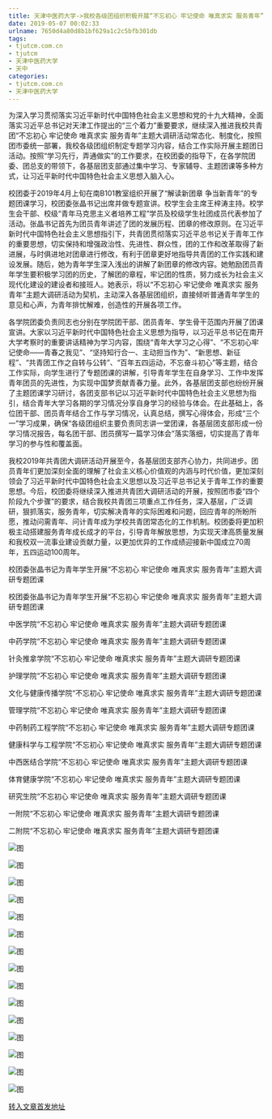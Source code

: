 ```yaml
---
title: 天津中医药大学->我校各级团组织积极开展“不忘初心 牢记使命 唯真求实 服务青年”主题大调研活动 | tjutcm.com.cn
date: 2019-05-07 00:02:33
urlname: 7650d4a80d8b1bf629a1c2c5bfb301db
tags: 
- tjutcm.com.cn
- tjutcm
- 天津中医药大学
- 天中
categories:
- tjutcm.com.cn
- 天津中医药大学
---
```


为深入学习贯彻落实习近平新时代中国特色社会主义思想和党的十九大精神，全面落实习近平总书记对天津工作提出的“三个着力”重要要求，继续深入推进我校共青团“不忘初心 牢记使命 唯真求实 服务青年”主题大调研活动常态化、制度化，按照团市委统一部署，我校各级团组织制定专题学习内容，结合工作实际开展主题团日活动。按照“学习先行，弄通做实”的工作要求，在校团委的指导下，在各学院团委、团总支的带领下，各基层团支部通过集中学习、专家辅导、主题团课等多种方式，让习近平新时代中国特色社会主义思想入脑入心。

校团委于2019年4月上旬在南B101教室组织开展了“解读新团章 争当新青年”的专题团课学习，校团委张晶书记出席并做专题宣讲。校学生会主席王梓涛主持。校学生会干部、校级“青年马克思主义者培养工程”学员及校级学生社团成员代表参加了活动。张晶书记首先为团员青年讲述了团的发展历程、团章的修改原则。在习近平新时代中国特色社会主义思想指引下，共青团贯彻落实习近平总书记关于青年工作的重要思想，切实保持和增强政治性、先进性、群众性，团的工作和改革取得了新进展，与时俱进地对团章进行修改，有利于团章更好地指导共青团的工作实践和建设发展。随后，她为青年学生深入浅出的讲解了新团章的修改内容。她勉励团员青年学生要积极学习团的历史，了解团的章程，牢记团的性质，努力成长为社会主义现代化建设的建设者和接班人。她表示，将以“不忘初心 牢记使命 唯真求实 服务青年”主题大调研活动为契机，主动深入各基层团组织，直接倾听普通青年学生的意见和心声，为青年排忧解难，创造性的开展各项工作。

各学院团委负责同志也分别在学院团干部、团员青年、学生骨干范围内开展了团课宣讲。大家以习近平新时代中国特色社会主义思想为指导，以习近平总书记在南开大学考察时的重要讲话精神为学习内容，围绕“青年大学习之心得”、“不忘初心牢记使命——青春之我见”、“坚持知行合一、主动担当作为”、“新思想、新征程”、“共青团工作之自转与公转”、“百年五四运动，不忘奋斗初心”等主题，结合工作实际，向学生进行了专题团课的讲解，引导青年学生在自身学习、工作中发挥青年团员的先进性，为实现中国梦贡献青春力量。此外，各基层团支部也纷纷开展了主题团课学习研讨，各团支部书记以习近平新时代中国特色社会主义思想为指引，结合青年大学习各期的学习情况分享自身学习的经验与体会。在此基础上，各位团干部、团员青年结合工作与学习情况，认真总结，撰写心得体会，形成“三个一”学习成果，确保“各级团组织主要负责同志讲一堂团课，各基层团支部形成一份学习情况报告，每名团干部、团员撰写一篇学习体会”落实落细，切实提高了青年学习的参与性和覆盖面。

我校2019年共青团大调研活动开展至今，各基层团支部齐心协力，共同进步。团员青年们更加深刻全面的理解了社会主义核心价值观的内涵与时代价值，更加深刻领会了习近平新时代中国特色社会主义思想以及习近平总书记关于青年工作的重要思想。今后，校团委将继续深入推进共青团大调研活动的开展，按照团市委“四个阶段九个步骤”的要求，结合我校共青团三项重点工作任务，深入基层，广泛调研，狠抓落实，服务青年，切实解决青年的实际困难和问题，回应青年的所盼所愿，推动问需青年、问计青年成为学校共青团常态化的工作机制。校团委将更加积极主动搭建服务青年成长成才的平台，引导青年解放思想，为实现天津高质量发展和我校双一流事业建设贡献力量，以更加优异的工作成绩迎接新中国成立70周年，五四运动100周年。

校团委张晶书记为青年学生开展“不忘初心 牢记使命 唯真求实 服务青年”主题大调研专题团课

校团委张晶书记为青年学生开展“不忘初心 牢记使命 唯真求实 服务青年”主题大调研专题团课

中医学院“不忘初心 牢记使命 唯真求实 服务青年”主题大调研专题团课

中药学院“不忘初心 牢记使命 唯真求实 服务青年”主题大调研专题团课

针灸推拿学院“不忘初心 牢记使命 唯真求实 服务青年”主题大调研专题团课

护理学院“不忘初心 牢记使命 唯真求实 服务青年”主题大调研专题团课

文化与健康传播学院“不忘初心 牢记使命 唯真求实 服务青年”主题大调研专题团课

管理学院“不忘初心 牢记使命 唯真求实 服务青年”主题大调研专题团课

中药制药工程学院“不忘初心 牢记使命 唯真求实 服务青年”主题大调研专题团课

健康科学与工程学院“不忘初心 牢记使命 唯真求实 服务青年”主题大调研专题团课

中西医结合学院“不忘初心 牢记使命 唯真求实 服务青年”主题大调研专题团课

体育健康学院“不忘初心 牢记使命 唯真求实 服务青年”主题大调研专题团课

研究生院“不忘初心 牢记使命 唯真求实 服务青年”主题大调研专题团课

一附院“不忘初心 牢记使命 唯真求实 服务青年”主题大调研专题团课

二附院“不忘初心 牢记使命 唯真求实 服务青年”主题大调研专题团课

![图](http://news13.tjutcm.edu.cn/__local/4/B3/6F/3473378E5015F8E2F78753F5EA4_ED64D7A2_23F46.jpg)

![图](http://news13.tjutcm.edu.cn/__local/6/AC/46/240B6C37CE728F89502490117B5_EA100851_D7C5.jpg)

![图](http://news13.tjutcm.edu.cn/__local/0/E5/D7/75DC3E94F378610A985873EED4C_908CF673_67C6.jpg)

![图](http://news13.tjutcm.edu.cn/__local/1/B7/35/7B15CED415706DC1748ABE780EF_9D13D349_1A097.jpg)

![图](http://news13.tjutcm.edu.cn/__local/E/F8/12/A4ED9FB521442D0D817F9601560_287E5339_F92E.jpg)

![图](http://news13.tjutcm.edu.cn/__local/3/AC/DE/1AB3E72490B3B2437AA1EBE222C_C407EAD1_5F8A.jpg)

![图](http://news13.tjutcm.edu.cn/__local/2/B1/05/87FC1CBE5F37987570D576F65E4_1C2552AE_64C31.png)

![图](http://news13.tjutcm.edu.cn/__local/4/0E/D5/72E5A51EF12E350DCAABCB681CD_8AC83110_13E00.jpg)

![图](http://news13.tjutcm.edu.cn/__local/0/36/DD/5286E83B3ECC95490C69F6FBA40_083878D3_A35A.jpg)

![图](http://news13.tjutcm.edu.cn/__local/6/79/EE/7066740AA0F804F7D75D734F3AD_2C6F0ECB_13D04.jpg)

![图](http://news13.tjutcm.edu.cn/__local/2/67/71/F859E38D28AE31F8BCD7F399B67_6E97704C_10931.jpg)

![图](http://news13.tjutcm.edu.cn/__local/F/9C/79/AAE25983E9CD36FBA99E0A8FF80_B7A38C18_14265.jpg)

![图](http://news13.tjutcm.edu.cn/__local/7/80/7F/B9F340B2CE252CD4EA479A5FD71_D43443F2_CB94.jpg)

![图](http://news13.tjutcm.edu.cn/__local/C/E6/61/12D2B980F12C404C6E9FFEEDF4A_14F57BC5_18916.jpg)

![图](http://news13.tjutcm.edu.cn/__local/E/5F/8A/31D288B76FC58EDD8FE98325AF4_4AECAC6C_FCF2.jpg)

[转入文章首发地址](http://news13.tjutcm.edu.cn/info/1526/13070.htm)